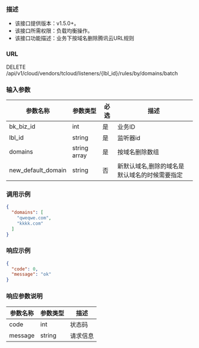 ### 描述

- 该接口提供版本：v1.5.0+。
- 该接口所需权限：负载均衡操作。
- 该接口功能描述：业务下按域名删除腾讯云URL规则

### URL

DELETE /api/v1/cloud/vendors/tcloud/listeners/{lbl_id}/rules/by/domains/batch

### 输入参数

| 参数名称               | 参数类型         | 必选 | 描述                      |
|--------------------|--------------|----|-------------------------|
| bk_biz_id          | int          | 是  | 业务ID                    |
| lbl_id             | string       | 是  | 监听器id                   |
| domains            | string array | 是  | 按域名删除数组                 |
| new_default_domain | string       | 否  | 新默认域名,删除的域名是默认域名的时候需要指定 |

### 调用示例

```json
{
  "domains": [
    "qweqwe.com",
    "kkkk.com"
  ]
}
```

### 响应示例

```json
{
  "code": 0,
  "message": "ok"
}
```

### 响应参数说明

| 参数名称    | 参数类型   | 描述   |
|---------|--------|------|
| code    | int    | 状态码  |
| message | string | 请求信息 |
